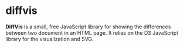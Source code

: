 # diffvis

**DiffVis** is a small, free JavaScript library for showing the
differences between two document in an HTML page.  It relies on the D3
JavaScript library for the visualization and SVG.


